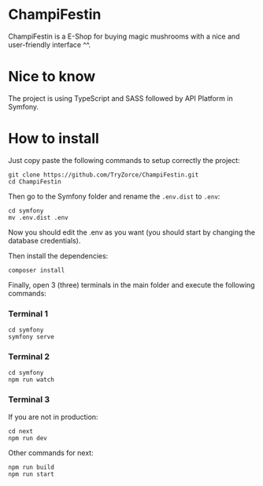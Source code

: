 # ChampiFestin
ChampiFestin is a E-Shop for buying magic mushrooms with a nice and user-friendly interface ^^.

# Nice to know
The project is using TypeScript and SASS followed by API Platform in Symfony.

# How to install
Just copy paste the following commands to setup correctly the project:
```
git clone https://github.com/TryZorce/ChampiFestin.git
cd ChampiFestin
```
Then go to the Symfony folder and rename the `.env.dist` to `.env`:
```
cd symfony
mv .env.dist .env
```
Now you should edit the .env as you want (you should start by changing the database credentials).

Then install the dependencies:
```
composer install
```

Finally, open 3 (three) terminals in the main folder and execute the following commands:

### Terminal 1
```
cd symfony
symfony serve
```

### Terminal 2
```
cd symfony
npm run watch
```

### Terminal 3
If you are not in production:
```
cd next
npm run dev
```

Other commands for next:
```
npm run build
npm run start
```